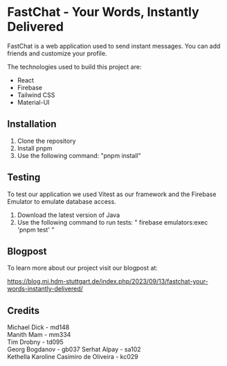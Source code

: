 # FastChat - Your Words, Instantly Delivered

FastChat is a web application used to send instant messages. You can add friends and customize your profile.

The technologies used to build this project are:

- React
- Firebase
- Tailwind CSS
- Material-UI

## Installation

1. Clone the repository
2. Install pnpm
3. Use the following command: "pnpm install"

## Testing

To test our application we used Vitest as our framework and the Firebase Emulator to emulate database access.

1. Download the latest version of Java
2. Use the following command to run tests: " firebase emulators:exec 'pnpm test' "

## Blogpost 

To learn more about our project visit our blogpost at:

https://blog.mi.hdm-stuttgart.de/index.php/2023/09/13/fastchat-your-words-instantly-delivered/ 

## Credits

Michael Dick - md148             
Manith Mam - mm334                
Tim Drobny - td095            
Georg Bogdanov - gb037
Serhat Alpay - sa102          
Kethella Karoline Casimiro de Oliveira - kc029
                        
